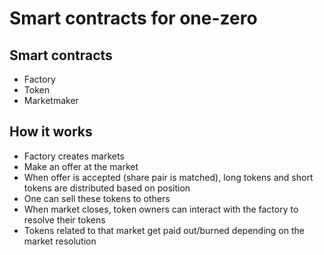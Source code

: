 # Smart contracts for one-zero

## Smart contracts

- Factory
- Token
- Marketmaker

## How it works

- Factory creates markets
- Make an offer at the market
- When offer is accepted (share pair is matched), long tokens and short tokens are distributed based on position
- One can sell these tokens to others
- When market closes, token owners can interact with the factory to resolve their tokens
- Tokens related to that market get paid out/burned depending on the market resolution
